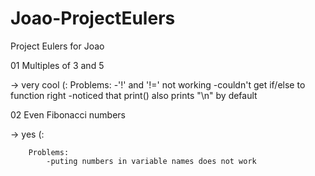 # Joao-ProjectEulers
Project Eulers for Joao

01 Multiples of 3 and 5

  -> very cool (:
        Problems:
            -'!' and '!=' not working
            -couldn't get if/else to function right
            -noticed that print() also prints "\n" by default
                 

02 Even Fibonacci numbers

  -> yes (:

        Problems:
            -puting numbers in variable names does not work
